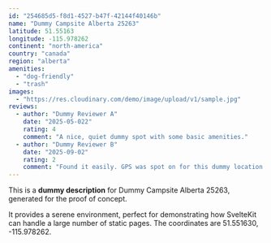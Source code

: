 ```yaml
---
id: "254685d5-f8d1-4527-b47f-42144f40146b"
name: "Dummy Campsite Alberta 25263"
latitude: 51.55163
longitude: -115.978262
continent: "north-america"
country: "canada"
region: "alberta"
amenities:
  - "dog-friendly"
  - "trash"
images:
  - "https://res.cloudinary.com/demo/image/upload/v1/sample.jpg"
reviews:
  - author: "Dummy Reviewer A"
    date: "2025-05-022"
    rating: 4
    comment: "A nice, quiet dummy spot with some basic amenities."
  - author: "Dummy Reviewer B"
    date: "2025-09-02"
    rating: 2
    comment: "Found it easily. GPS was spot on for this dummy location."
---
```


This is a **dummy description** for Dummy Campsite Alberta 25263, generated for the proof of concept.

It provides a serene environment, perfect for demonstrating how SvelteKit can handle a large number of static pages. The coordinates are 51.551630, -115.978262.
